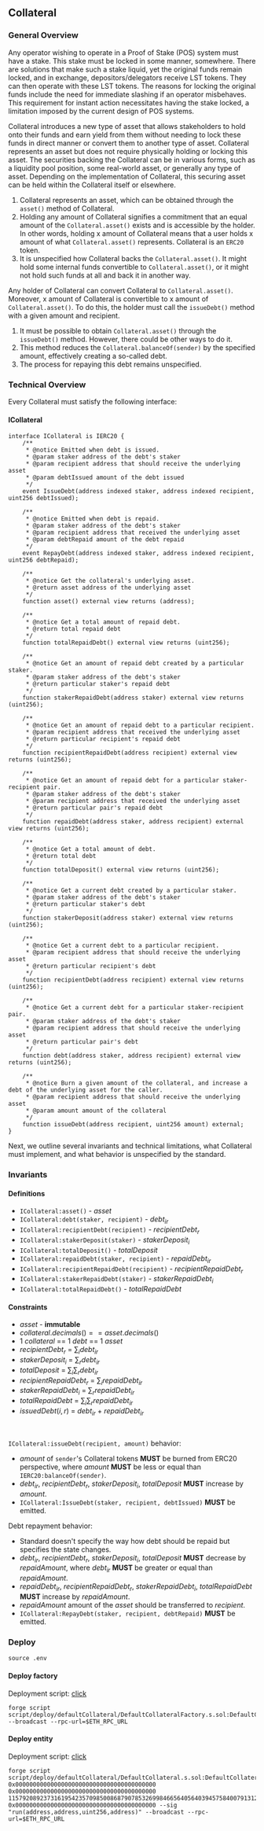 ## Collateral

### General Overview

Any operator wishing to operate in a Proof of Stake (POS) system must have a stake. This stake must be locked in some manner, somewhere. There are solutions that make such a stake liquid, yet the original funds remain locked, and in exchange, depositors/delegators receive LST tokens. They can then operate with these LST tokens. The reasons for locking the original funds include the need for immediate slashing if an operator misbehaves. This requirement for instant action necessitates having the stake locked, a limitation imposed by the current design of POS systems.

Collateral introduces a new type of asset that allows stakeholders to hold onto their funds and earn yield from them without needing to lock these funds in direct manner or convert them to another type of asset. Collateral represents an asset but does not require physically holding or locking this asset. The securities backing the Collateral can be in various forms, such as a liquidity pool position, some real-world asset, or generally any type of asset. Depending on the implementation of Collateral, this securing asset can be held within the Collateral itself or elsewhere.

1. Collateral represents an asset, which can be obtained through the `asset()` method of Collateral.
2. Holding any amount of Collateral signifies a commitment that an equal amount of the `Collateral.asset()` exists and is accessible by the holder. In other words, holding x amount of Collateral means that a user holds x amount of what `Collateral.asset()` represents. Collateral is an `ERC20` token.
3. It is unspecified how Collateral backs the `Collateral.asset()`. It might hold some internal funds convertible to `Collateral.asset()`, or it might not hold such funds at all and back it in another way.

Any holder of Collateral can convert Collateral to `Collateral.asset()`. Moreover, x amount of Collateral is convertible to x amount of `Collateral.asset()`. To do this, the holder must call the `issueDebt()` method with a given amount and recipient.

1. It must be possible to obtain `Collateral.asset()` through the `issueDebt()` method. However, there could be other ways to do it.
2. This method reduces the `Collateral.balanceOf(sender)` by the specified amount, effectively creating a so-called debt.
3. The process for repaying this debt remains unspecified.

### Technical Overview

Every Collateral must satisfy the following interface:

#### ICollateral

```solidity
interface ICollateral is IERC20 {
    /**
     * @notice Emitted when debt is issued.
     * @param staker address of the debt's staker
     * @param recipient address that should receive the underlying asset
     * @param debtIssued amount of the debt issued
     */
    event IssueDebt(address indexed staker, address indexed recipient, uint256 debtIssued);

    /**
     * @notice Emitted when debt is repaid.
     * @param staker address of the debt's staker
     * @param recipient address that received the underlying asset
     * @param debtRepaid amount of the debt repaid
     */
    event RepayDebt(address indexed staker, address indexed recipient, uint256 debtRepaid);

    /**
     * @notice Get the collateral's underlying asset.
     * @return asset address of the underlying asset
     */
    function asset() external view returns (address);

    /**
     * @notice Get a total amount of repaid debt.
     * @return total repaid debt
     */
    function totalRepaidDebt() external view returns (uint256);

    /**
     * @notice Get an amount of repaid debt created by a particular staker.
     * @param staker address of the debt's staker
     * @return particular staker's repaid debt
     */
    function stakerRepaidDebt(address staker) external view returns (uint256);

    /**
     * @notice Get an amount of repaid debt to a particular recipient.
     * @param recipient address that received the underlying asset
     * @return particular recipient's repaid debt
     */
    function recipientRepaidDebt(address recipient) external view returns (uint256);

    /**
     * @notice Get an amount of repaid debt for a particular staker-recipient pair.
     * @param staker address of the debt's staker
     * @param recipient address that received the underlying asset
     * @return particular pair's repaid debt
     */
    function repaidDebt(address staker, address recipient) external view returns (uint256);

    /**
     * @notice Get a total amount of debt.
     * @return total debt
     */
    function totalDeposit() external view returns (uint256);

    /**
     * @notice Get a current debt created by a particular staker.
     * @param staker address of the debt's staker
     * @return particular staker's debt
     */
    function stakerDeposit(address staker) external view returns (uint256);

    /**
     * @notice Get a current debt to a particular recipient.
     * @param recipient address that should receive the underlying asset
     * @return particular recipient's debt
     */
    function recipientDebt(address recipient) external view returns (uint256);

    /**
     * @notice Get a current debt for a particular staker-recipient pair.
     * @param staker address of the debt's staker
     * @param recipient address that should receive the underlying asset
     * @return particular pair's debt
     */
    function debt(address staker, address recipient) external view returns (uint256);

    /**
     * @notice Burn a given amount of the collateral, and increase a debt of the underlying asset for the caller.
     * @param recipient address that should receive the underlying asset
     * @param amount amount of the collateral
     */
    function issueDebt(address recipient, uint256 amount) external;
}
```

Next, we outline several invariants and technical limitations, what Collateral must implement, and what behavior is unspecified by the standard.

### Invariants

#### Definitions

- `ICollateral:asset()` - $asset$
- `ICollateral:debt(staker, recipient)` - $debt_{ir}$
- `ICollateral:recipientDebt(recipient)` - $recipientDebt_{r}$
- `ICollateral:stakerDeposit(staker)` - $stakerDeposit_{i}$
- `ICollateral:totalDeposit()` - $totalDeposit$
- `ICollateral:repaidDebt(staker, recipient)` - $repaidDebt_{ir}$
- `ICollateral:recipientRepaidDebt(recipient)` - $recipientRepaidDebt_{r}$
- `ICollateral:stakerRepaidDebt(staker)` - $stakerRepaidDebt_{i}$
- `ICollateral:totalRepaidDebt()` - $totalRepaidDebt$

#### Constraints

- $asset$ - **immutable**
- $collateral.decimals() == asset.decimals()$
- $1$ $collateral$ == $1$ $debt$ == $1$ $asset$
- $recipientDebt_{r}$ = $\sum_{i} debt_{ir}$
- $stakerDeposit_{i}$ = $\sum_{r} debt_{ir}$
- $totalDeposit$ = $\sum_{i}\sum_{r} debt_{ir}$
- $recipientRepaidDebt_{r}$ = $\sum_{i} repaidDebt_{ir}$
- $stakerRepaidDebt_{i}$ = $\sum_{r} repaidDebt_{ir}$
- $totalRepaidDebt$ = $\sum_{i}\sum_{r} repaidDebt_{ir}$
- $issuedDebt(i, r)$ = $debt_{ir}$ + $repaidDebt_{ir}$

<br/>

`ICollateral:issueDebt(recipient, amount)` behavior:

- $amount$ of `sender`'s Collateral tokens **MUST** be burned from ERC20 perspective, where $amount$ **MUST** be less or equal than `IERC20:balanceOf(sender)`.
- $debt_{ir}$, $recipientDebt_{r}$, $stakerDeposit_{i}$, $totalDeposit$ **MUST** increase by $amount$.
- `ICollateral:IssueDebt(staker, recipient, debtIssued)` **MUST** be emitted.

Debt repayment behavior:

- Standard doesn't specify the way how debt should be repaid but specifies the state changes.
- $debt_{ir}$, $recipientDebt_{r}$, $stakerDeposit_{i}$, $totalDeposit$ **MUST** decrease by $repaidAmount$, where $debt_{ir}$ **MUST** be greater or equal than $repaidAmount$.
- $repaidDebt_{ir}$, $recipientRepaidDebt_{r}$, $stakerRepaidDebt_{i}$, $totalRepaidDebt$ **MUST** increase by $repaidAmount$.
- $repaidAmount$ amount of the $asset$ should be transferred to $recipient$.
- `ICollateral:RepayDebt(staker, recipient, debtRepaid)` **MUST** be emitted.

### Deploy

```shell
source .env
```

#### Deploy factory

Deployment script: [click](../script/deploy/defaultCollateral/DefaultCollateralFactory.s.sol)

```shell
forge script script/deploy/defaultCollateral/DefaultCollateralFactory.s.sol:DefaultCollateralFactoryScript --broadcast --rpc-url=$ETH_RPC_URL
```

#### Deploy entity

Deployment script: [click](../script/deploy/defaultCollateral/DefaultCollateral.s.sol)

```shell
forge script script/deploy/defaultCollateral/DefaultCollateral.s.sol:DefaultCollateralScript 0x0000000000000000000000000000000000000000 0x0000000000000000000000000000000000000000 115792089237316195423570985008687907853269984665640564039457584007913129639935 0x0000000000000000000000000000000000000000 --sig "run(address,address,uint256,address)" --broadcast --rpc-url=$ETH_RPC_URL
```

